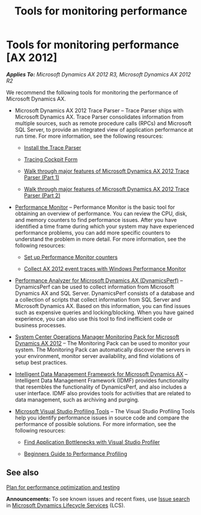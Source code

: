 ﻿---
title: Tools for monitoring performance
TOCTitle: Tools for monitoring performance
ms:assetid: 2e740397-8bf2-41d1-8855-98b4397a5b83
ms:mtpsurl: https://technet.microsoft.com/en-us/library/JJ149695(v=AX.60)
ms:contentKeyID: 47541246
ms.date: 04/18/2014
mtps_version: v=AX.60
---

# Tools for monitoring performance [AX 2012]


_**Applies To:** Microsoft Dynamics AX 2012 R3, Microsoft Dynamics AX 2012 R2_

We recommend the following tools for monitoring the performance of Microsoft Dynamics AX.

  - Microsoft Dynamics AX 2012 Trace Parser – Trace Parser ships with Microsoft Dynamics AX. Trace Parser consolidates information from multiple sources, such as remote procedure calls (RPCs) and Microsoft SQL Server, to provide an integrated view of application performance at run time. For more information, see the following resources:
    
      - [Install the Trace Parser](install-the-trace-parser.md)
    
      - [Tracing Cockpit Form](https://technet.microsoft.com/en-us/library/hh272149\(v=ax.60\))
    
      - [Walk through major features of Microsoft Dynamics AX 2012 Trace Parser (Part 1)](http://blogs.msdn.com/b/axperf/archive/2011/08/15/walk-through-major-features-of-microsoft-dynamics-ax-2012.aspx)
    
      - [Walk through major features of Microsoft Dynamics AX 2012 Trace Parser (Part 2)](http://blogs.msdn.com/b/axperf/archive/2011/09/06/walk-through-the-major-features-in-microsoft-dynamics-ax-2012-trace-parser-part-2.aspx)

  - [Performance Monitor](http://technet.microsoft.com/en-us/library/cc749115.aspx) – Performance Monitor is the basic tool for obtaining an overview of performance. You can review the CPU, disk, and memory counters to find performance issues. After you have identified a time frame during which your system may have experienced performance problems, you can add more specific counters to understand the problem in more detail. For more information, see the following resources:
    
      - [Set up Performance Monitor counters](set-up-performance-monitor-counters.md)
    
      - [Collect AX 2012 event traces with Windows Performance Monitor](http://blogs.msdn.com/b/axperf/archive/2011/11/18/collect-ax-2012-event-traces-with-windows-performance-monitor.aspx)

  - [Performance Analyzer for Microsoft Dynamics AX (DynamicsPerf)](http://blogs.msdn.com/b/axinthefield/archive/2011/02/28/setting-up-performance-analyzer-for-microsoft-dynamics.aspx) – DynamicsPerf can be used to collect information from Microsoft Dynamics AX and SQL Server. DynamicsPerf consists of a database and a collection of scripts that collect information from SQL Server and Microsoft Dynamics AX. Based on this information, you can find issues such as expensive queries and locking/blocking. When you have gained experience, you can also use this tool to find inefficient code or business processes.

  - [System Center Operations Manager Monitoring Pack for Microsoft Dynamics AX 2012](http://www.microsoft.com/downloads/details.aspx?familyid=6714f97a-17e2-42a0-9029-c224416d95d8%26amp%3bamp%3bdisplaylang=e%26displaylang=en) – The Monitoring Pack can be used to monitor your system. The Monitoring Pack can automatically discover the servers in your environment, monitor server availability, and find violations of setup best practices.

  - [Intelligent Data Management Framework for Microsoft Dynamics AX](microsoft-dynamics-ax-intelligent-data-management-framework-idmf.md) –Intelligent Data Management Framework (IDMF) provides functionality that resembles the functionality of DynamicsPerf, and also includes a user interface. IDMF also provides tools for activities that are related to data management, such as archiving and purging.

  - [Microsoft Visual Studio Profiling Tools](http://msdn.microsoft.com/en-us/library/bb385770.aspx) – The Visual Studio Profiling Tools help you identify performance issues in source code and compare the performance of possible solutions. For more information, see the following resources:
    
      - [Find Application Bottlenecks with Visual Studio Profiler](http://msdn.microsoft.com/en-us/magazine/cc337887.aspx)
    
      - [Beginners Guide to Performance Profiling](http://msdn.microsoft.com/en-us/library/ms182372.aspx)

## See also

[Plan for performance optimization and testing](plan-for-performance-optimization-and-testing.md)

  
**Announcements:** To see known issues and recent fixes, use [Issue search](http://go.microsoft.com/fwlink/?linkid=389258) in [Microsoft Dynamics Lifecycle Services](http://go.microsoft.com/fwlink/?linkid=306505) (LCS).

